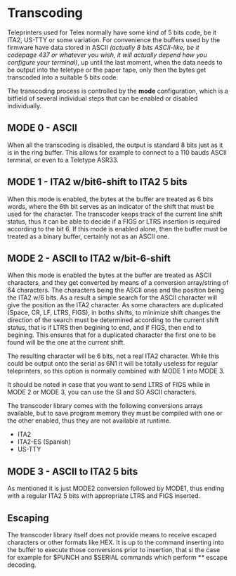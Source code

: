 # Transcoding

Teleprinters used for Telex normally have some kind of 5 bits code, be it ITA2, US-TTY or some variation.
For convenience the buffers used by the firmware have data stored in ASCII
_(actually 8 bits ASCII-like, be it codepage 437 or whatever you wish, it will actually depend how you configure your terminal)_,
up until the last moment, when the data needs to be output into the teletype or the paper tape, only then the bytes
get transcoded into a suitable 5 bits code.

The transcoding process is controlled by the **mode** configuration, which is a bitfield of several
individual steps that can be enabled or disabled individually.

## MODE 0 - ASCII
When all the transcoding is disabled, the output is standard 8 bits just as it is in the ring buffer.
This allows for example to connect to a 110 bauds ASCII terminal, or even to a Teletype ASR33.

## MODE 1 - ITA2 w/bit6-shift to ITA2 5 bits
When this mode is enabled, the bytes at the buffer are treated as 6 bits words, where the 6th bit serves
as an indicator of the shift that must be used for the character. The transcoder keeps track of the current
line shift status, thus it can be able to decide if a FIGS or LTRS insertion is required according to the bit 6.
If this mode is enabled alone, then the buffer must be treated as a binary buffer, certainly not as an ASCII one.

## MODE 2 - ASCII to ITA2 w/bit-6-shift
When this mode is enabled the bytes at the buffer are treated as ASCII characters, and they get converted by
means of a conversion array/string of 64 characters.
The characters being the ASCII ones and the position being the ITA2 w/6 bits. As a result a simple search for
the ASCII character will give the position as the ITA2 character. As some characters are duplicated
(Space, CR, LF, LTRS, FIGS), in boths shifts, to minimize shift changes the direction of the search must be
determined according to the current shift status, that is if LTRS then begining to end, and if FIGS, then end
to begining. This ensures that for a duplicated character the first one to be found will be the one at the
current shift.

The resulting character will be 6 bits, not a real ITA2 character. While this could be output onto the serial
as 6N1 it will be totally useless for regular teleprinters, so this option is normally combined with MODE 1 into MODE 3.

It should be noted in case that you want to send LTRS of FIGS  while in MODE 2 or MODE 3, you can use the SI
and SO ASCII characters.

The transcoder library comes with the following conversions arrays available, but to save program memory they
must be compiled with one or the other enabled, thus they are not available at runtime.
* ITA2
* ITA2-ES (Spanish)
* US-TTY

## MODE 3 - ASCII to ITA2 5 bits
As mentioned it is just MODE2 conversion followed by MODE1, thus ending with a regular ITA2 5 bits with
appropriate LTRS and FIGS inserted.

## Escaping
The transcoder library itself does not provide means to receive escaped characters or other formats like HEX.
It is up to the command inserting into the buffer to execute those conversions prior to insertion, that si the
case for example for $PUNCH and $SERIAL commands which perform **\** escape decoding.
